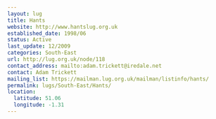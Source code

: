 ```yaml
---
layout: lug
title: Hants
website: http://www.hantslug.org.uk
established_date: 1998/06
status: Active
last_update: 12/2009
categories: South-East
url: http://lug.org.uk/node/118
contact_address: mailto:adam.trickett@iredale.net
contact: Adam Trickett
mailing_list: https://mailman.lug.org.uk/mailman/listinfo/hants/
permalink: lugs/South-East/Hants/
location:
  latitude: 51.06
  longitude: -1.31
---
```

